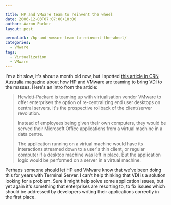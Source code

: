 ```yaml
---

title: HP and VMware team to reinvent the wheel
date: 2006-12-03T07:07:00+10:00
author: Aaron Parker
layout: post

permalink: /hp-and-vmware-team-to-reinvent-the-wheel/
categories:
  - VMware
tags:
  - Virtualization
  - VMware
---
```

I'm a bit slow, it's about a month old now, but I spotted [this article in CRN Australia magazine](http://www.crn.com.au/story.aspx?CIID=68005&s=hp+vmware) about how HP and VMware are teaming to bring [VDI](http://www.vmware.com/solutions/desktop/vdi.html) to the masses. Here's an intro from the article:

> Hewlett-Packard is teaming up with virtualisation vendor VMware to offer enterprises the option of re-centralizing end user desktops on central servers. It's the prospective rollback of the client/server revolution.
> 
> Instead of employees being given their own computers, they would be served their Microsoft Office applications from a virtual machine in a data centre.
> 
> The application running on a virtual machine would have its interactions streamed down to a user's thin client, or regular computer if a desktop machine was left in place. But the application logic would be performed on a server in a virtual machine.

Perhaps someone should let HP and VMware know that we've been doing this for years with Terminal Server. I can't help thinking that VDI is a solution looking for a problem. Sure it might help solve some application issues, but yet again it's something that enterprises are resorting to, to fix issues which should be addressed by developers writing their applications correctly in the first place.
